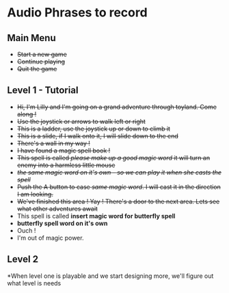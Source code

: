 # Audio Phrases to record

## Main Menu
- ~~Start a new game~~
- ~~Continue playing~~
- ~~Quit the game~~


## Level 1 - Tutorial
- ~~Hi, I'm Lilly and I'm going on a grand adventure through toyland. Come along !~~
- ~~Use the joystick or arrows to walk left or right~~
- ~~This is a ladder, use the joystick up or down to climb it~~
- ~~This is a slide, if I walk onto it,  I will slide down to the end~~
- ~~There's a wall in my way !~~
- ~~I have found a magic spell book !~~
- ~~This spell is called *please make up a good magic word* it will turn an enemy into a harmless little mouse~~
- ~~*the same magic word on it's own - so we can play it when she casts the spell*~~
- ~~Push the A button to case *same magic word*. I will cast it in  the direction I am looking.~~
- ~~We've finished this area ! Yay ! There's a door to the next area. Lets see what other adventures await~~
- This spell is called **insert magic word for butterfly spell**
- **butterfly spell word on it's own**
- Ouch !
- I'm out of magic power. 


## Level 2
*When level one is playable and we start designing more, we'll figure out what level is needs
